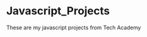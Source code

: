 # Javascript_Projects
>>>>>>>>>>>>>>>>>>>>>>>>>

These are my javascript projects from Tech Academy
